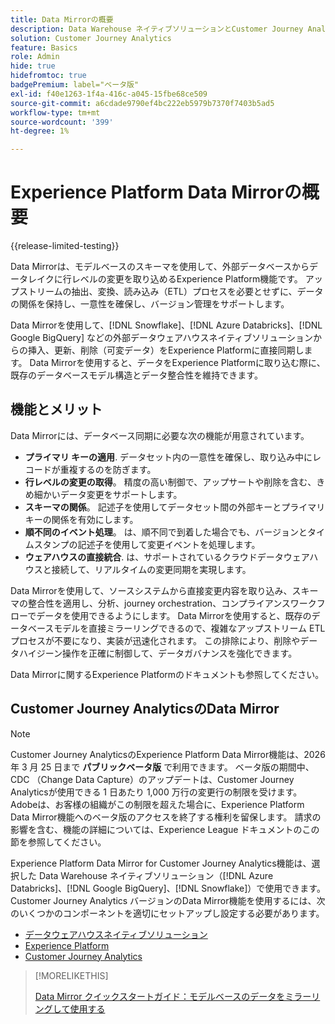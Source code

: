 ```yaml
---
title: Data Mirrorの概要
description: Data Warehouse ネイティブソリューションとCustomer Journey Analyticsの間でデータを同期する方法を理解します。
solution: Customer Journey Analytics
feature: Basics
role: Admin
hide: true
hidefromtoc: true
badgePremium: label="ベータ版"
exl-id: f40e1263-1f4a-416c-a045-15fbe68ce509
source-git-commit: a6cdade9790ef4bc222eb5979b7370f7403b5ad5
workflow-type: tm+mt
source-wordcount: '399'
ht-degree: 1%

---
```


# Experience Platform Data Mirrorの概要

{{release-limited-testing}}

Data Mirrorは、モデルベースのスキーマを使用して、外部データベースからデータレイクに行レベルの変更を取り込めるExperience Platform機能です。 アップストリームの抽出、変換、読み込み（ETL）プロセスを必要とせずに、データの関係を保持し、一意性を確保し、バージョン管理をサポートします。

Data Mirrorを使用して、[!DNL Snowflake]、[!DNL Azure Databricks]、[!DNL Google BigQuery] などの外部データウェアハウスネイティブソリューションからの挿入、更新、削除（可変データ）をExperience Platformに直接同期します。 Data Mirrorを使用すると、データをExperience Platformに取り込む際に、既存のデータベースモデル構造とデータ整合性を維持できます。


## 機能とメリット

Data Mirrorには、データベース同期に必要な次の機能が用意されています。

* **プライマリ キーの適用**. データセット内の一意性を確保し、取り込み中にレコードが重複するのを防ぎます。
* **行レベルの変更の取得**。 精度の高い制御で、アップサートや削除を含む、きめ細かいデータ変更をサポートします。
* **スキーマの関係**。 記述子を使用してデータセット間の外部キーとプライマリキーの関係を有効にします。
* **順不同のイベント処理**。 は、順不同で到着した場合でも、バージョンとタイムスタンプの記述子を使用して変更イベントを処理します。
* **ウェアハウスの直接統合**. は、サポートされているクラウドデータウェアハウスと接続して、リアルタイムの変更同期を実現します。

Data Mirrorを使用して、ソースシステムから直接変更内容を取り込み、スキーマの整合性を適用し、分析、journey orchestration、コンプライアンスワークフローでデータを使用できるようにします。 Data Mirrorを使用すると、既存のデータベースモデルを直接ミラーリングできるので、複雑なアップストリーム ETL プロセスが不要になり、実装が迅速化されます。 この排除により、削除やデータハイジーン操作を正確に制御して、データガバナンスを強化できます。

<!-- Add link when AEP docs are ready... -->

Data Mirrorに関するExperience Platformのドキュメントも参照してください。


## Customer Journey AnalyticsのData Mirror

>[!NOTE]
>
>Customer Journey AnalyticsのExperience Platform Data Mirror機能は、2026 年 3 月 25 日まで **パブリックベータ版** で利用できます。 ベータ版の期間中、CDC （Change Data Capture）のアップデートは、Customer Journey Analyticsが使用できる 1 日あたり 1,000 万行の変更行の制限を受けます。 Adobeは、お客様の組織がこの制限を超えた場合に、Experience Platform Data Mirror機能へのベータ版のアクセスを終了する権利を留保します。 請求の影響を含む、機能の詳細については、Experience League ドキュメントのこの節を参照してください。
>

Experience Platform Data Mirror for Customer Journey Analytics機能は、選択した Data Warehouse ネイティブソリューション（[!DNL Azure Databricks]、[!DNL Google BigQuery]、[!DNL Snowflake]）で使用できます。 Customer Journey Analytics バージョンのData Mirror機能を使用するには、次のいくつかのコンポーネントを適切にセットアップし設定する必要があります。

* [データウェアハウスネイティブソリューション](datawarehouse.md)
* [Experience Platform](aep.md)
* [Customer Journey Analytics](cja.md)


>[!MORELIKETHIS]
>
>[Data Mirror クイックスタートガイド：モデルベースのデータをミラーリングして使用する ](model-based.md)
>
